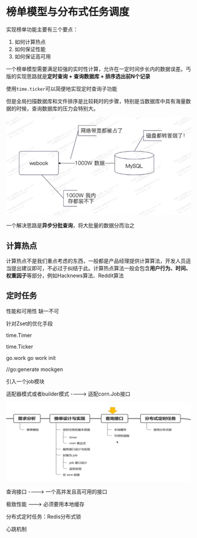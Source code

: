 # 榜单模型与分布式任务调度

实现榜单功能主要有三个要点：

1. 如何计算热点
2. 如何保证性能
3. 如何保证高可用

一个榜单模型需要满足较强的实时性计算，允许在一定时间步长内的数据误差。丐版的实现思路就是**定时查询 + 查询数据库 + 排序选出前N个记录**

使用`time.ticker`可以简便地实现定时查询子功能

但是全局扫描数据库和文件排序是比较耗时的步骤，特别是当数据库中具有海量数据的时候，查询数据库的压力会特别大。

![image-20241203144830478](https://raw.githubusercontent.com/lyydsheep/pic/main/202412031448530.png)

一个解决思路是**异步分批查询**，将大批量的数据分而治之

## 计算热点

计算热点不是我们重点考虑的东西，一般都是产品经理提供计算算法，开发人员适当提出建议即可，不必过于纠结于此。计算热点算法一般会包含**用户行为、时间、权重因子**等部分，例如Hacknews算法、Reddit算法

## 定时任务





性能和可用性	缺一不可

针对Zset的优化手段

time.Timer

time.Ticker

go.work  go work init

//go:generate mockgen

引入一个job模块

适配器模式或者builder模式 	----> 	适配corn.Job接口

<img src="https://raw.githubusercontent.com/lyydsheep/pic/main/202412011101200.png" alt="image-20241201110137143"  />

查询接口	---->	一个高并发且高可用的接口

极致性能 ---> 必须要用本地缓存







分布式定时任务：Redis分布式锁



心跳机制
